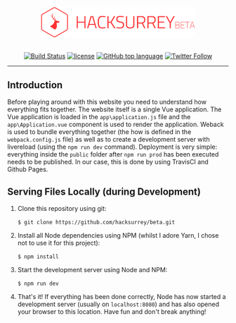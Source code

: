 <div align="center">

<img width="350px" src="https://raw.githubusercontent.com/hacksurrey/beta/master/resources/logo.svg?sanitize=true">
<br><br>

[![Build Status](https://img.shields.io/travis/hacksurrey/beta.svg?style=for-the-badge)](https://travis-ci.org/hacksurrey/beta) [![license](https://img.shields.io/github/license/hacksurrey/beta.svg?style=for-the-badge)](https://github.com/hacksurrey/beta/blob/master/LICENSE) [![GitHub top language](https://img.shields.io/github/languages/top/hacksurrey/beta.svg?style=for-the-badge)]() [![Twitter Follow](https://img.shields.io/twitter/follow/hacksurrey.svg?style=for-the-badge)](https://twitter.com/hacksurrey)

</div>

---

## Introduction
Before playing around with this website you need to understand how everything fits together. The website itself is a single Vue application. The Vue application is loaded in the `app\application.js` file and the `app\Application.vue` component is used to render the application. Weback is used to bundle everything together (the how is defined in the `webpack.config.js` file) as well as to create a development server with livereload (using the `npm run dev` command). Deployment is very simple: everything inside the `public` folder after `npm run prod` has been executed needs to be published. In our case, this is done by using TravisCI and Github Pages.

## Serving Files Locally (during Development)
1. Clone this repository using git: 
   ```
   $ git clone https://github.com/hacksurrey/beta.git
   ```
2. Install all Node dependencies using NPM (whilst I adore Yarn, I chose not to use it for this project):
   ```
   $ npm install
   ```
3. Start the development server using Node and NPM:
   ```
   $ npm run dev
   ```
4. That's it! If everything has been done correctly, Node has now started a development server (usually on `localhost:8080`) and has also opened your browser to this location. Have fun and don't break anything!
